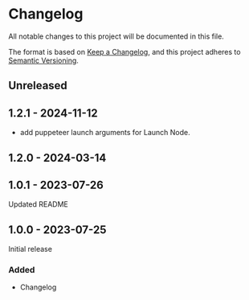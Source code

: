 # Changelog

All notable changes to this project will be documented in this file.

The format is based on [Keep a Changelog](https://keepachangelog.com/en/1.0.0/),
and this project adheres to [Semantic Versioning](https://semver.org/spec/v2.0.0.html).

## Unreleased

## 1.2.1 - 2024-11-12
- add puppeteer launch arguments for Launch Node.

## 1.2.0 - 2024-03-14

## 1.0.1 - 2023-07-26
Updated README

## 1.0.0 - 2023-07-25
Initial release

### Added
- Changelog
